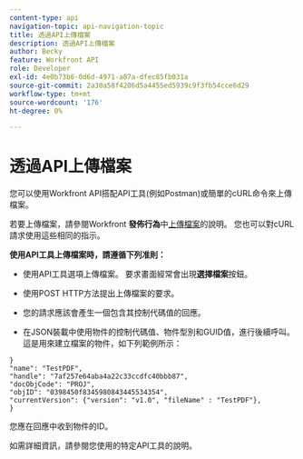 ```yaml
---
content-type: api
navigation-topic: api-navigation-topic
title: 透過API上傳檔案
description: 透過API上傳檔案
author: Becky
feature: Workfront API
role: Developer
exl-id: 4e0b73b6-0d6d-4971-a87a-dfec85fb031a
source-git-commit: 2a30a58f4206d5a4455ed5939c9f3fb54cce6d29
workflow-type: tm+mt
source-wordcount: '176'
ht-degree: 0%

---
```


# 透過API上傳檔案

您可以使用Workfront API搭配API工具(例如Postman)或簡單的cURL命令來上傳檔案。

若要上傳檔案，請參閱Workfront **發佈行為**&#x200B;中[上傳檔案](/help/quicksilver/wf-api/general/api-basics.md#post-behavior)的說明。 您也可以對cURL請求使用這些相同的指示。

**使用API工具上傳檔案時，請遵循下列准則：**

* 使用API工具選項上傳檔案。 要求畫面經常會出現&#x200B;**選擇檔案**&#x200B;按鈕。

* 使用POST HTTP方法提出上傳檔案的要求。

* 您的請求應該會產生一個包含其控制代碼值的回應。

* 在JSON裝載中使用物件的控制代碼值、物件型別和GUID值，進行後續呼叫。 這是用來建立檔案的物件，如下列範例所示：

```
}
"name": "TestPDF",
"handle": "7af257e64aba4a22c33ccdfc40bbb87",
"docObjCode": "PROJ",
"objID": "0398450f8345980843445534354",
"currentVersion": {"version": "v1.0", "fileName" : "TestPDF"},
}
```

您應在回應中收到物件的ID。

如需詳細資訊，請參閱您使用的特定API工具的說明。
